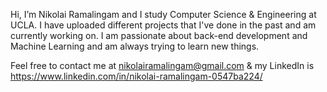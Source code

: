 Hi, I’m Nikolai Ramalingam and I study Computer Science & Engineering at UCLA. I have uploaded different projects that I've done in the past and am currently working on. I am passionate about back-end development and Machine Learning and am always trying to learn new things.

Feel free to contact me at nikolairamalingam@gmail.com 
& my LinkedIn is https://www.linkedin.com/in/nikolai-ramalingam-0547ba224/



